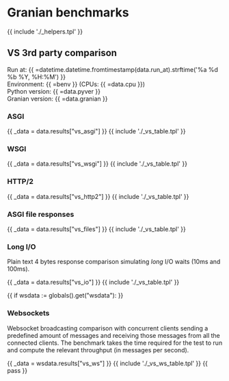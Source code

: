 # Granian benchmarks

{{ include './_helpers.tpl' }}

## VS 3rd party comparison

Run at: {{ =datetime.datetime.fromtimestamp(data.run_at).strftime('%a %d %b %Y, %H:%M') }}    
Environment: {{ =benv }} (CPUs: {{ =data.cpu }})    
Python version: {{ =data.pyver }}    
Granian version: {{ =data.granian }}    

### ASGI

{{ _data = data.results["vs_asgi"] }}
{{ include './_vs_table.tpl' }}

### WSGI

{{ _data = data.results["vs_wsgi"] }}
{{ include './_vs_table.tpl' }}

### HTTP/2

{{ _data = data.results["vs_http2"] }}
{{ include './_vs_table.tpl' }}

### ASGI file responses

{{ _data = data.results["vs_files"] }}
{{ include './_vs_table.tpl' }}

### Long I/O

Plain text 4 bytes response comparison simulating *long* I/O waits (10ms and 100ms).

{{ _data = data.results["vs_io"] }}
{{ include './_vs_table.tpl' }}

{{ if wsdata := globals().get("wsdata"): }}
### Websockets

Websocket broadcasting comparison with concurrent clients sending a predefined amount of messages and receiving those messages from all the connected clients. The benchmark takes the time required for the test to run and compute the relevant throughput (in messages per second).

{{ _data = wsdata.results["vs_ws"] }}
{{ include './_vs_ws_table.tpl' }}
{{ pass }}
